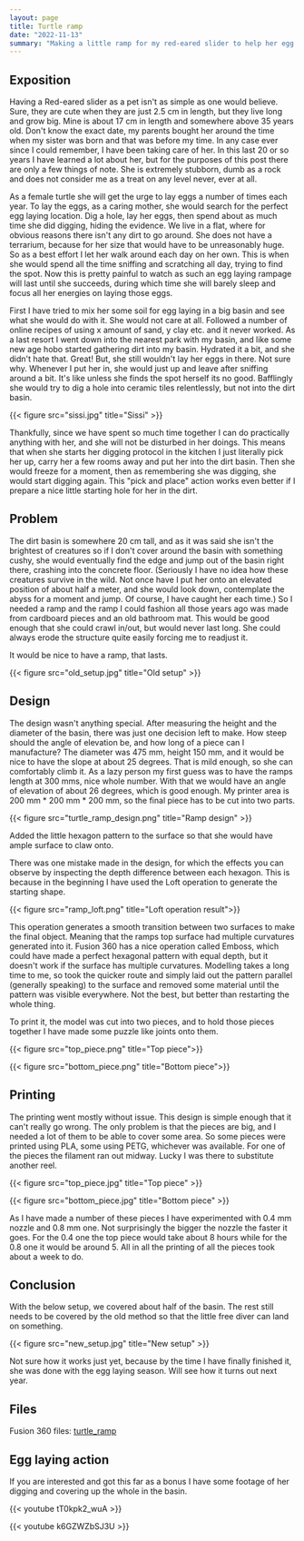 ```yaml
---
layout: page
title: Turtle ramp
date: "2022-11-13"
summary: "Making a little ramp for my red-eared slider to help her egg laying process."
---
```


## Exposition

Having a Red-eared slider as a pet isn't as simple as one would believe. Sure, they are cute when they are just
2.5 cm in length, but they live long and grow big. Mine is about 17 cm in length and somewhere above 35 years old.
Don't know the exact date, my parents bought her around the time when my sister was born and that was before my time.
In any case ever since I could remember, I have been taking care of her. In this last 20 or so years I have learned a lot
about her, but for the purposes of this post there are only a few things of note. She is extremely stubborn, dumb
as a rock and does not consider me as a treat on any level never, ever at all.

As a female turtle she will get the urge to lay eggs a number of times each year. To lay the eggs, as a caring mother,
she would search for the perfect egg laying location. Dig a hole, lay her eggs, then spend about as much time she did
digging, hiding the evidence. We live in a flat, where for obvious reasons there isn't any dirt to go around. She
does not have a terrarium, because for her size that would have to be unreasonably huge. So as a best effort I let her
walk around each day on her own. This is when she would spend all the time sniffing and scratching all day, trying
to find the spot. Now this is pretty painful to watch as such an egg laying rampage will last until she succeeds, during
which time she will barely sleep and focus all her energies on laying those eggs.

First I have tried to mix her some soil for egg laying in a big basin and see what she would do with it. She would not care at
all. Followed a number of online recipes of using x amount of sand, y clay etc. and it never worked. As a last resort I went down
into the nearest park with my basin, and like some new age hobo started gathering dirt into my basin. Hydrated it a bit, and she didn't
hate that. Great! But, she still wouldn't lay her eggs in there. Not sure why. Whenever I put her in, she would just up and leave
after sniffing around a bit. It's like unless she finds the spot herself its no good. Bafflingly she would try to dig a hole into ceramic
tiles relentlessly, but not into the dirt basin.

{{< figure src="sissi.jpg" title="Sissi" >}}

Thankfully, since we have spent so much time together I can do practically anything with her, and she will not be disturbed in
her doings. This means that when she starts her digging protocol in the kitchen I just literally pick her up, carry her a few rooms
away and put her into the dirt basin. Then she would freeze for a moment, then as remembering she was digging, she would start digging
again. This "pick and place" action works even better if I prepare a nice little starting hole for her in the dirt.

## Problem

The dirt basin is somewhere 20 cm tall, and as it was said she isn't the brightest of creatures so if I don't cover around the basin with something
cushy, she would eventually find the edge and jump out of the basin right there, crashing into the concrete floor.
(Seriously I have no idea how these creatures survive in the wild. Not once have I put her onto an elevated position of about half a meter,
and she would look down, contemplate the abyss for a moment and jump. Of course, I have caught her each time.)
So I needed a ramp and the ramp I could fashion all those years ago was made from cardboard pieces and an old bathroom mat. This would be
good enough that she could crawl in/out, but would never last long. She could always erode the structure quite easily forcing me to readjust it.

It would be nice to have a ramp, that lasts.

{{< figure src="old_setup.jpg" title="Old setup" >}}

## Design

The design wasn't anything special. After measuring the height and the diameter of the basin, there was just one decision left to make. How steep
should the angle of elevation be, and how long of a piece can I manufacture?
The diameter was 475 mm, height 150 mm, and it would be nice to have the slope at about 25 degrees. That is mild enough, so she can comfortably climb it.
As a lazy person my first guess was to have the ramps length at 300 mms, nice whole number. With that we would have an angle of elevation of about 26 degrees,
which is good enough. My printer area is 200 mm * 200 mm * 200 mm, so the final piece has to be cut into two parts.

{{< figure src="turtle_ramp_design.png" title="Ramp design" >}}

Added the little hexagon pattern to the surface so that she would have ample surface to claw onto.

There was one mistake made in the design, for which the effects you can observe by inspecting the depth difference between each hexagon. This is because
in the beginning I have used the Loft operation to generate the starting shape.

{{< figure src="ramp_loft.png" title="Loft operation result">}}

This operation generates a smooth transition between two surfaces to make the final object. Meaning that the ramps top surface had multiple curvatures generated
into it. Fusion 360 has a nice operation called Emboss, which could have made a perfect hexagonal pattern with equal depth, but it doesn't work if the surface
has multiple curvatures. Modelling takes a long time to me, so took the quicker route and simply laid out the pattern parallel (generally speaking) to the surface
and removed some material until the pattern was visible everywhere. Not the best, but better than restarting the whole thing.

To print it, the model was cut into two pieces, and to hold those pieces together I have made some puzzle like joints onto them.

{{< figure src="top_piece.png" title="Top piece">}}

{{< figure src="bottom_piece.png" title="Bottom piece">}}

## Printing

The printing went mostly without issue. This design is simple enough that it can't really go wrong. The only problem is that the pieces are big, and I needed a
lot of them to be able to cover some area. So some pieces were printed using PLA, some using PETG, whichever was available. For one of the pieces the filament
ran out midway. Lucky I was there to substitute another reel.

{{< figure src="top_piece.jpg" title="Top piece" >}}

{{< figure src="bottom_piece.jpg" title="Bottom piece" >}}

As I have made a number of these pieces I have experimented with 0.4 mm nozzle and 0.8 mm one. Not surprisingly the bigger the nozzle the faster it goes. For the 0.4
one the top piece would take about 8 hours while for the 0.8 one it would be around 5.
All in all the printing of all the pieces took about a week to do.

## Conclusion

With the below setup, we covered about half of the basin. The rest still needs to be covered by the old method so that the little free diver can land on something.

{{< figure src="new_setup.jpg" title="New setup" >}}

Not sure how it works just yet, because by the time I have finally finished it, she was done with the egg laying season. Will see how it turns out next year.

## Files

Fusion 360 files: [turtle_ramp](https://drive.google.com/file/d/1TpNi-Qo9F2fjuA1DYUoeqfkNgYWuwrQI/view?usp=share_link)

## Egg laying action

If you are interested and got this far as a bonus I have some footage of her digging and covering up the whole in the basin.

{{< youtube tT0kpk2_wuA >}}

{{< youtube k6GZWZbSJ3U >}}
